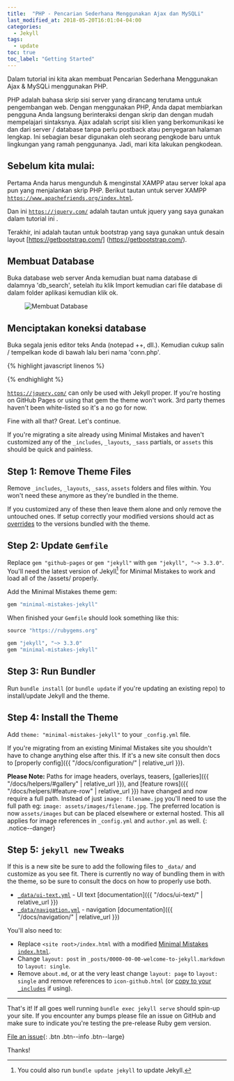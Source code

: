 ```yaml
---
title:  "PHP - Pencarian Sederhana Menggunakan Ajax dan MySQLi"
last_modified_at: 2018-05-20T16:01:04-04:00
categories: 
  - Jekyll
tags:
  - update
toc: true
toc_label: "Getting Started"
---
```


Dalam tutorial ini kita akan membuat Pencarian Sederhana Menggunakan Ajax & MySQLi menggunakan PHP.

PHP adalah bahasa skrip sisi server yang dirancang terutama untuk pengembangan web. Dengan menggunakan PHP, Anda dapat membiarkan pengguna Anda langsung berinteraksi dengan skrip dan dengan mudah mempelajari sintaksnya. Ajax adalah script sisi klien yang berkomunikasi ke dan dari server / database tanpa perlu postback atau penyegaran halaman lengkap. Ini sebagian besar digunakan oleh seorang pengkode baru untuk lingkungan yang ramah penggunanya. Jadi, mari kita lakukan pengkodean.

## Sebelum kita mulai:
Pertama Anda harus mengunduh & menginstal XAMPP atau server lokal apa pun yang menjalankan skrip PHP. Berikut tautan untuk server XAMPP [`https://www.apachefriends.org/index.html`](https://www.apachefriends.org/index.html).

Dan ini [`https://jquery.com/`](https://jquery.com/) adalah tautan untuk jquery yang saya gunakan dalam tutorial ini .

Terakhir, ini adalah tautan untuk bootstrap yang saya gunakan untuk desain layout [https://getbootstrap.com/] (https://getbootstrap.com/).

## Membuat Database
Buka database web server Anda kemudian buat nama database di dalamnya 'db_search', setelah itu klik Import kemudian cari file database di dalam folder aplikasi kemudian klik ok.

<figure class="align-center">
  <img src="{{ site.url }}{{ site.baseurl }}/assets/pict/php-simple-search-using-ajax-mysqli_creating-database.png" alt="Membuat Database">
</figure> 

## Menciptakan koneksi database
Buka segala jenis editor teks Anda (notepad ++, dll.). Kemudian cukup salin / tempelkan kode di bawah lalu beri nama 'conn.php'.

{% highlight javascript linenos %}
<?php
	$conn = new mysqli('localhost', 'root', '', 'db_search');
 
	if(!$conn){
		die("Error: Can't connect to the database!");
	}
?>
{% endhighlight %}

[`https://jquery.com/`](https://jquery.com/) can only be used with Jekyll proper. If you're hosting on GitHub Pages or using that gem the theme won't work. 3rd party themes haven't been white-listed so it's a no go for now.

Fine with all that? Great. Let's continue.

If you're migrating a site already using Minimal Mistakes and haven't customized any of the `_includes`, `_layouts`, `_sass` partials, or `assets` this should be quick and painless.

## Step 1: Remove Theme Files 

Remove `_includes`, `_layouts`, `_sass`, `assets` folders and files within. You won't need these anymore as they're bundled in the theme.

If you customized any of these then leave them alone and only remove the untouched ones. If setup correctly your modified versions should act as [overrides](http://jekyllrb.com/docs/themes/#overriding-theme-defaults) to the versions bundled with the theme.

## Step 2: Update `Gemfile`

Replace `gem "github-pages` or `gem "jekyll"` with `gem "jekyll", "~> 3.3.0"`. You'll need the latest version of Jekyll[^update-jekyll] for Minimal Mistakes to work and load all of the /assets/ properly.

[^update-jekyll]: You could also run `bundle update jekyll` to update Jekyll.

Add the Minimal Mistakes theme gem: 

```ruby
gem "minimal-mistakes-jekyll"
```

When finished your `Gemfile` should look something like this:

```ruby
source "https://rubygems.org"

gem "jekyll", "~> 3.3.0"
gem "minimal-mistakes-jekyll"
```

## Step 3: Run Bundler

Run `bundle install` (or `bundle update` if you're updating an existing repo) to install/update Jekyll and the theme.

## Step 4: Install the Theme

Add `theme: "minimal-mistakes-jekyll"` to your `_config.yml` file.

If you're migrating from an existing Minimal Mistakes site you shouldn't have to change anything else after this. If it's a new site consult then docs to [properly config]({{ "/docs/configuration/" | relative_url }}).

**Please Note:** Paths for image headers, overlays, teasers, [galleries]({{ "/docs/helpers/#gallery" | relative_url }}), and [feature rows]({{ "/docs/helpers/#feature-row" | relative_url }}) have changed and now require a full path. Instead of just `image: filename.jpg` you'll need to use the full path eg: `image: assets/images/filename.jpg`. The preferred location is now `assets/images` but can be placed elsewhere or external hosted. This all applies for image references in `_config.yml` and `author.yml` as well.
{: .notice--danger}

## Step 5: `jekyll new` Tweaks

If this is a new site be sure to add the following files to `_data/` and customize as you see fit. There is currently no way of bundling them in with the theme, so be sure to consult the docs on how to properly use both.

- [`_data/ui-text.yml`](https://github.com/mmistakes/minimal-mistakes/blob/master/_data/ui-text.yml) - UI text [documentation]({{ "/docs/ui-text/" | relative_url }})
- [`_data/navigation.yml`](https://github.com/mmistakes/minimal-mistakes/blob/master/_data/navigation.yml) - navigation [documentation]({{ "/docs/navigation/" | relative_url }})

You'll also need to: 

- Replace `<site root>/index.html` with a modified [Minimal Mistakes `index.html`](https://github.com/mmistakes/minimal-mistakes/blob/master/index.html).
- Change `layout: post` in `_posts/0000-00-00-welcome-to-jekyll.markdown` to `layout: single`.
- Remove `about.md`, or at the very least change `layout: page` to `layout: single` and remove references to `icon-github.html` (or [copy to your `_includes`](https://github.com/jekyll/minima/tree/master/_includes) if using).

---

That's it! If all goes well running `bundle exec jekyll serve` should spin-up your site. If you encounter any bumps please file an issue on GitHub and make sure to indicate you're testing the pre-release Ruby gem version.

[File an issue](https://github.com/mmistakes/minimal-mistakes/issues/new){: .btn .btn--info .btn--large}

Thanks!
